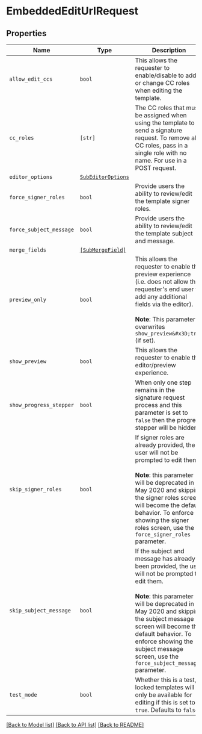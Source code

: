 # EmbeddedEditUrlRequest



## Properties

| Name | Type | Description | Notes |
| ---- | ---- | ----------- | ----- |
| `allow_edit_ccs` | ```bool``` |  This allows the requester to enable/disable to add or change CC roles when editing the template.  |  [default to False] |
| `cc_roles` | ```[str]``` |  The CC roles that must be assigned when using the template to send a signature request. To remove all CC roles, pass in a single role with no name. For use in a POST request.  |  |
| `editor_options` | [```SubEditorOptions```](SubEditorOptions.md) |    |  |
| `force_signer_roles` | ```bool``` |  Provide users the ability to review/edit the template signer roles.  |  [default to False] |
| `force_subject_message` | ```bool``` |  Provide users the ability to review/edit the template subject and message.  |  [default to False] |
| `merge_fields` | [```[SubMergeField]```](SubMergeField.md) |    |  |
| `preview_only` | ```bool``` |  This allows the requester to enable the preview experience (i.e. does not allow the requester&#39;s end user to add any additional fields via the editor).<br><br>**Note**: This parameter overwrites `show_preview&#x3D;true` (if set).  |  [default to False] |
| `show_preview` | ```bool``` |  This allows the requester to enable the editor/preview experience.  |  [default to False] |
| `show_progress_stepper` | ```bool``` |  When only one step remains in the signature request process and this parameter is set to `false` then the progress stepper will be hidden.  |  [default to True] |
| `skip_signer_roles` | ```bool``` |  If signer roles are already provided, the user will not be prompted to edit them.<br><br>**Note**: this parameter will be deprecated in May 2020 and skipping the signer roles screen will become the default behavior. To enforce showing the signer roles screen, use the `force_signer_roles` parameter.  |  [default to False] |
| `skip_subject_message` | ```bool``` |  If the subject and message has already been provided, the user will not be prompted to edit them.<br><br>**Note**: this parameter will be deprecated in May 2020 and skipping the subject message screen will become the default behavior. To enforce showing the subject message screen, use the `force_subject_message` parameter.  |  [default to False] |
| `test_mode` | ```bool``` |  Whether this is a test, locked templates will only be available for editing if this is set to `true`. Defaults to `false`.  |  [default to False] |


[[Back to Model list]](../README.md#documentation-for-models) [[Back to API list]](../README.md#documentation-for-api-endpoints) [[Back to README]](../README.md)


